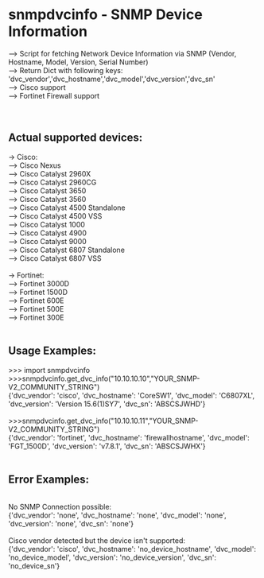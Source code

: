 # snmpdvcinfo - SNMP Device Information
--> Script for fetching Network Device Information via SNMP (Vendor, Hostname, Model, Version, Serial Number) <br />
--> Return Dict with following keys: 'dvc_vendor','dvc_hostname','dvc_model','dvc_version','dvc_sn' <br />
--> Cisco support <br />
--> Fortinet Firewall support <br />
<br />
<br />
## Actual supported devices:
-> Cisco: <br />
--> Cisco Nexus <br />
--> Cisco Catalyst 2960X <br />
--> Cisco Catalyst 2960CG <br />
--> Cisco Catalyst 3650 <br />
--> Cisco Catalyst 3560 <br />
--> Cisco Catalyst 4500 Standalone<br />
--> Cisco Catalyst 4500 VSS<br />
--> Cisco Catalyst 1000 <br />
--> Cisco Catalyst 4900 <br />
--> Cisco Catalyst 9000 <br />
--> Cisco Catalyst 6807 Standalone <br />
--> Cisco Catalyst 6807 VSS <br />
<br />
-> Fortinet: <br />
--> Fortinet 3000D<br />
--> Fortinet 1500D<br />
--> Fortinet 600E<br />
--> Fortinet 500E<br />
--> Fortinet 300E<br />
<br />
## Usage Examples:
\>>> import snmpdvcinfo <br />
\>>>snmpdvcinfo.get_dvc_info("10.10.10.10","YOUR_SNMP-V2_COMMUNITY_STRING")  <br />
{'dvc_vendor': 'cisco', 'dvc_hostname': 'CoreSW1', 'dvc_model': 'C6807XL', 'dvc_version': 'Version 15.6(1)SY7', 'dvc_sn': 'ABSCSJWHD'}<br />
<br />
\>>>snmpdvcinfo.get_dvc_info("10.10.10.11","YOUR_SNMP-V2_COMMUNITY_STRING")  <br />
{'dvc_vendor': 'fortinet', 'dvc_hostname': 'firewallhostname', 'dvc_model': 'FGT_1500D', 'dvc_version': 'v7.8.1', 'dvc_sn': 'ABSCSJWHX'}<br />
<br />
## Error Examples:
<br />
No SNMP Connection possible:<br />
{'dvc_vendor': 'none', 'dvc_hostname': 'none', 'dvc_model': 'none', 'dvc_version': 'none', 'dvc_sn': 'none'}<br />
<br />
Cisco vendor detected but the device isn't supported:<br />
{'dvc_vendor': 'cisco', 'dvc_hostname': 'no_device_hostname', 'dvc_model': 'no_device_model', 'dvc_version': 'no_device_version', 'dvc_sn': 'no_device_sn'}

